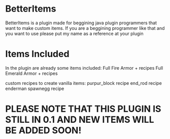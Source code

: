# BetterItems
BetterItems is a plugin made for beggining java plugin programmers that want to make custom items.
If you are a beggining programmer like that and you want to use please put my name as a reference at your plugin

# Items Included
In the plugin are already some items included:
Full Fire Armor + recipes
Full Emerald Armor + recipes

custom recipes to create vanilla items:
purpur_block recipe
end_rod recipe
enderman spawnegg recipe

# PLEASE NOTE THAT THIS PLUGIN IS STILL IN 0.1 AND NEW ITEMS WILL BE ADDED SOON!
